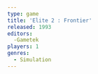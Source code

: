 ```yaml
---
type: game
title: 'Elite 2 : Frontier'
released: 1993
editors: 
  -Gametek
players: 1
genres:
  - Simulation
---
```

